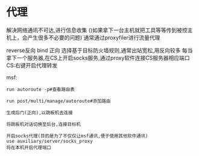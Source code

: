 # 代理

解决网络通讯不可达,进行信息收集
()如果拿下一台主机就把工具等等传到被控主机上，会产生很多不必要的问题)
通常通过proxyfiler进行流量代理

reverse反向
bind 正向
选择基于目标防火墙规则,通常出站宽松,用反向较多
每当拿下一个服务器,在CS上开启socks服务,通过proxy软件连接CS服务器相应端口
CS:右键开启代理转发


msf:
```
run autoroute -p#查看路由表

run post/multi/manage/autoroute#添加路由

生成后门(正向),以跳板机去连接

将跳板机对话切换至后台,连接目标机

开启socks代理(目的是为了不仅仅让msf通讯,便于使用其他软件通讯)
use auxiliary/server/socks_proxy
将在本机开启代理端口
```